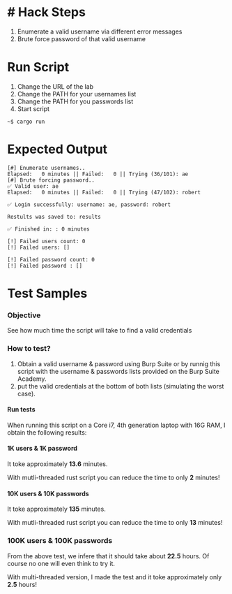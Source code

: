 # # Hack Steps
1. Enumerate a valid username via different error messages
2. Brute force password of that valid username

# Run Script
1. Change the URL of the lab
2. Change the PATH for your usernames list
3. Change the PATH for you passwords list
4. Start script
```
~$ cargo run
```

# Expected Output
```
[#] Enumerate usernames..
Elapsed:   0 minutes || Failed:   0 || Trying (36/101): ae                                                
[#] Brute forcing password..
✅ Valid user: ae
Elapsed:   0 minutes || Failed:   0 || Trying (47/102): robert                                            

✅ Login successfully: username: ae, password: robert

Restults was saved to: results

✅ Finished in: : 0 minutes

[!] Failed users count: 0
[!] Failed users: []

[!] Failed password count: 0 
[!] Failed password : []
```

# Test Samples
### Objective
See how much time the script will take to find a valid credentials

### How to test?
1. Obtain a valid username & password using Burp Suite or by runnig this script with the username & passwords lists provided on the Burp Suite Academy.
2. put the valid credentials at the bottom of both lists (simulating the worst case).

#### Run tests
When running this script on a Core i7, 4th generation laptop with 16G RAM, I obtain the following results:
#### 1K users & 1K password
It toke approximately **13.6** minutes. 

With mutli-threaded rust script you can reduce the time to only **2** minutes!


#### 10K users & 10K passwords
It toke approximately **135** minutes. 

With mutli-threaded rust script you can reduce the time to only **13** minutes!

### 100K users & 100K passwords
From the above test, we infere that it should take about **22.5** hours. Of course no one will even think to try it.

With multi-threaded version, I made the test and it toke approximately only **2.5** hours!